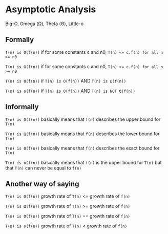 # Asymptotic Analysis

Big-O, Omega (Ω), Theta (Θ), Little-o

## Formally

`T(n) is O(f(n))` if for some constants c and n0, `T(n) <= c.f(n) for all n >= n0`

`T(n) is Ω(f(n))` if for some constants c and n0, `T(n) >= c.f(n) for all n >= n0`

`T(n) is Θ(f(n))` if `T(n) is O(f(n))` AND `T(n) is Ω(f(n))`

`T(n) is o(f(n))` if `T(n) is O(f(n))` AND `T(n) is NOT Θ(f(n))`

## Informally

`T(n) is O(f(n))` basically means that `f(n)` describes the upper bound for `T(n)`

`T(n) is Ω(f(n))` basically means that `f(n)` describes the lower bound for `T(n)`

`T(n) is Θ(f(n))` basically means that `f(n)` describes the exact bound for `T(n)`

`T(n) is o(f(n))` basically means that `f(n)` is the upper bound for `T(n)` but that `T(n)` can never be equal to `f(n)`

## Another way of saying

`T(n) is O(f(n))` growth rate of `T(n)` <= growth rate of `f(n)`

`T(n) is Ω(f(n))` growth rate of `T(n)` >= growth rate of `f(n)`

`T(n) is Θ(f(n))` growth rate of `T(n)` == growth rate of `f(n)`

`T(n) is o(f(n))` growth rate of `T(n)` < growth rate of `f(n)`
